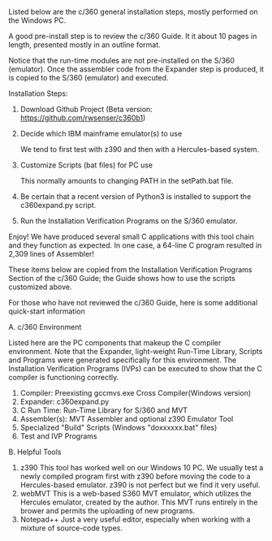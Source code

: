 Listed below are the c/360 general installation steps, mostly performed on the Windows PC.

A good pre-install step is to review the c/360 Guide.  It it about 10 pages in length, presented mostly in an outline format.

Notice that the run-time modules are not pre-installed on the S/360 (emulator).  Once the assembler code from the Expander step is produced, it is copied to the S/360 (emulator) and executed.

Installation Steps:

1) Download Github Project (Beta version: https://github.com/rwsenser/c360b1)

2) Decide which IBM mainframe emulator(s) to use

    We tend to first test with z390 and then with a Hercules-based system.

3) Customize Scripts (bat files) for PC use

   This normally amounts to changing PATH in the setPath.bat file. 

4) Be certain that a recent version of Python3 is installed to support the c360expand.py script.

5) Run the Installation Verification Programs on the S/360 emulator.

Enjoy! We have produced several small C applications with this tool chain and they function as expected. In one case, a 64-line C program resulted in 2,309 lines of Assembler!

These items below are  copied from the Installation Verification Programs Section of the c/360 Guide; the Guide shows how to use the scripts customized above.

For those who have not reviewed the c/360 Guide, here is some additional quick-start information

A. c/360 Environment

Listed here are the PC components that makeup the C compiler environment.  Note that the Expander, light-weight Run-Time Library, Scripts and Programs were generated specifically for this environment.  The Installation Verification Programs (IVPs) can be executed to show that the C compiler is functioning correctly.

1) Compiler: Preexisting gccmvs.exe Cross Compiler(Windows version)
2) Expander: c360expand.py
3) C Run Time: Run-Time Library for S/360 and MVT 
4) Assembler(s): MVT Assembler and optional z390 Emulator Tool
5) Specialized "Build" Scripts (Windows "doxxxxxx.bat" files)
6) Test and IVP Programs 

B. Helpful Tools
1) z390
This tool has worked well on our Windows 10 PC. We usually test a newly compiled program first with z390 before moving the code to a Hercules-based emulator.  z390 is not perfect but we find it very useful.
2) webMVT
This is a web-based S360 MVT emulator, which utilizes the Hercules emulator, created by the author.  This MVT runs entirely in the brower and permits the uploading of new programs.
3) Notepad++
Just a very useful editor, especially when working with a mixture of source-code types.
